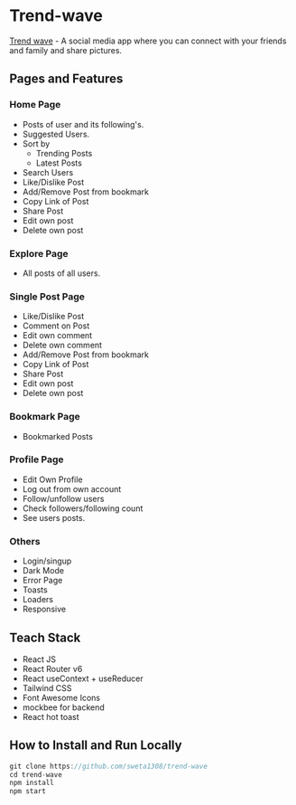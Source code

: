 # Trend-wave

[Trend wave](https://trend-wave.vercel.app/) - A social media app where you can connect with your friends and family and share pictures.


## Pages and Features

### Home Page
* Posts of user and its following's.
* Suggested Users.
* Sort by
    * Trending Posts
    * Latest Posts
* Search Users
* Like/Dislike Post
* Add/Remove Post from bookmark
* Copy Link of Post
* Share Post
* Edit own post
* Delete own post

### Explore Page
* All posts of all users.

### Single Post Page
* Like/Dislike Post
* Comment on Post
* Edit own comment
* Delete own comment
* Add/Remove Post from bookmark
* Copy Link of Post
* Share Post
* Edit own post
* Delete own post

### Bookmark Page
* Bookmarked Posts

### Profile Page
* Edit Own Profile
* Log out from own account
* Follow/unfollow users
* Check followers/following count
* See users posts.

### Others
* Login/singup
* Dark Mode
* Error Page
* Toasts
* Loaders
* Responsive

## Teach Stack
* React JS
* React Router v6
* React useContext + useReducer
* Tailwind CSS
* Font Awesome Icons
* mockbee for backend
* React hot toast

## How to Install and Run Locally
```JavaScript
git clone https://github.com/sweta1308/trend-wave
cd trend-wave
npm install
npm start
```
